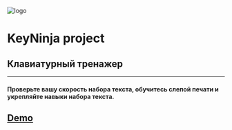 ![logo](https://github.com/FunnyLovsky/key-ninja-project/blob/master/src/assets/logo.jpg)

# **KeyNinja project**

## Клавиатурный тренажер

---

#### Проверьте вашу скорость набора текста, обучитесь слепой печати и укрепляйте навыки набора текста.

## [Demo](https://key-ninja.netlify.app 'Key-ninja')
